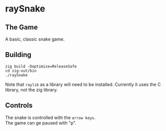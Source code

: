 # raySnake

## The Game

A basic, classic snake game.

## Building

```
zig build -Doptimize=ReleaseSafe
cd zig-out/bin
./raySnake
```

Note that `raylib` as a library will need to be installed. Currently it uses the C library, not the zig library. 

## Controls

The snake is controlled with the `arrow keys`. \
The game can ge paused with "p".
